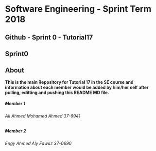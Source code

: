 # **Software Engineering - Sprint Term 2018**
## Github - Sprint 0 - Tutorial17



## Sprint0

## About
   **This is the main Repository for Tutorial 17 in the SE course and information about each member would be added by him/her self after pulling, editting and pushing this README MD file.**


##### Member 1
###### Ali Ahmed Mohamed Ahmed 37-6941


##### Member 2
###### Engy Ahmed Aly Fawaz 37-0690





